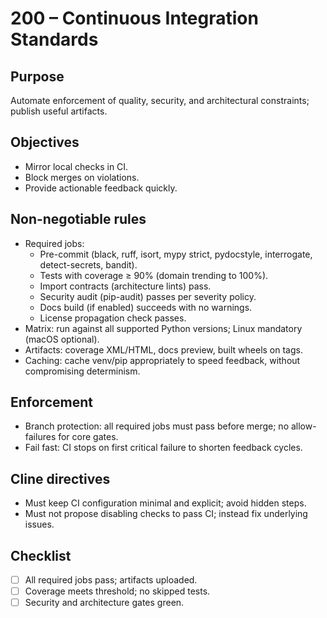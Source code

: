 # 200 – Continuous Integration Standards

## Purpose
Automate enforcement of quality, security, and architectural constraints; publish useful artifacts.

## Objectives
- Mirror local checks in CI.
- Block merges on violations.
- Provide actionable feedback quickly.

## Non-negotiable rules
- Required jobs:
  - Pre-commit (black, ruff, isort, mypy strict, pydocstyle, interrogate, detect-secrets, bandit).
  - Tests with coverage ≥ 90% (domain trending to 100%).
  - Import contracts (architecture lints) pass.
  - Security audit (pip-audit) passes per severity policy.
  - Docs build (if enabled) succeeds with no warnings.
  - License propagation check passes.
- Matrix: run against all supported Python versions; Linux mandatory (macOS optional).
- Artifacts: coverage XML/HTML, docs preview, built wheels on tags.
- Caching: cache venv/pip appropriately to speed feedback, without compromising determinism.

## Enforcement
- Branch protection: all required jobs must pass before merge; no allow-failures for core gates.
- Fail fast: CI stops on first critical failure to shorten feedback cycles.

## Cline directives
- Must keep CI configuration minimal and explicit; avoid hidden steps.
- Must not propose disabling checks to pass CI; instead fix underlying issues.

## Checklist
- [ ] All required jobs pass; artifacts uploaded.
- [ ] Coverage meets threshold; no skipped tests.
- [ ] Security and architecture gates green.
